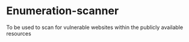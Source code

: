# Enumeration-scanner
To be used to scan for vulnerable websites within the publicly available resources
